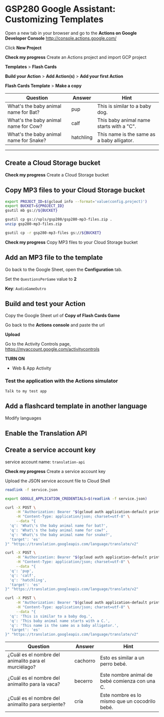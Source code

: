 **GSP280** Google Assistant: Customizing Templates
===

Open a new tab in your browser and go to the **Actions on Google Developer Console**
http://console.actions.google.com/

Click **New Project**

**Check my progress**
Create an Actions project and import GCP project


**Templates** > **Flash Cards**

**Build your Action** > **Add Action(s)** > **Add your first Action**

**Flash Cards Template** > **Make a copy**


| Question | Answer | Hint |
|----------|--------|------|
| What's the baby animal name for Bat? | pup | This is similar to a baby dog. |
| What's the baby animal name for Cow? | calf | This baby animal name starts with a "C". |
| What's the baby animal name for Snake? | hatchling | This name is the same as a baby alligator. |

* * *

## Create a Cloud Storage bucket

**Check my progress**
Create a Cloud Storage bucket


## Copy MP3 files to your Cloud Storage bucket

```bash
export PROJECT_ID=$(gcloud info --format='value(config.project)')
export BUCKET=${PROJECT_ID}
gsutil mb gs://${BUCKET}

gsutil cp gs://spls/gsp280/gsp280-mp3-files.zip .
unzip gsp280-mp3-files.zip

gsutil cp -r gsp280-mp3-files gs://${BUCKET}
```

**Check my progress**
Copy MP3 files to your Cloud Storage bucket

## Add an MP3 file to the template

Go back to the Google Sheet, open the **Configuration** tab.

Set the `QuestionsPerGame` value to **2**

**Key**: `AudioGameOutro`

## Build and test your Action

Copy the Google Sheet url of **Copy of Flash Cards Game**

Go back to the **Actions console** and paste the url

**Upload**

Go to the Activity Controls page, 
https://myaccount.google.com/activitycontrols

**TURN ON** 
- Web & App Activity

### Test the application with the Actions simulator

`Talk to my test app`

## Add a flashcard template in another language

Modify languages

## Enable the Translation API


## Create a service account key

service account name:
`translation-api`

**Check my progress**
Create a service account key

Upload the JSON service account file to Cloud Shell

```bash
readlink -f service.json
```

```bash
export GOOGLE_APPLICATION_CREDENTIALS=$(readlink -f service.json)
```

```bash
curl -X POST \
     -H "Authorization: Bearer "$(gcloud auth application-default print-access-token) \
     -H "Content-Type: application/json; charset=utf-8" \
     --data "{
  'q': 'What\'s the baby animal name for bat?',
  'q': 'What\'s the baby animal name for cow?',
  'q': 'What\'s the baby animal name for snake?',
  'target': 'es'
}" "https://translation.googleapis.com/language/translate/v2"

curl -X POST \
     -H "Authorization: Bearer "$(gcloud auth application-default print-access-token) \
     -H "Content-Type: application/json; charset=utf-8" \
     --data "{
  'q': 'pup',
  'q': 'calf',
  'q': 'hatchling',
  'target': 'es'
}" "https://translation.googleapis.com/language/translate/v2"

curl -X POST \
     -H "Authorization: Bearer "$(gcloud auth application-default print-access-token) \
     -H "Content-Type: application/json; charset=utf-8" \
     --data "{
  'q': 'This is similar to a baby dog.',
  'q': 'This baby animal name starts with a C.',
  'q': 'This name is the same as a baby alligator.',
  'target': 'es'
}" "https://translation.googleapis.com/language/translate/v2"
```

| Question | Answer | Hint |
|----------|--------|------|
| ¿Cuál es el nombre del animalito para el murciélago? | cachorro | Esto es similar a un perro bebé. |
| ¿Cuál es el nombre del animalito para la vaca? | becerro | Este nombre animal de bebé comienza con una C. |
| ¿Cuál es el nombre del animalito para serpiente? | cría | Este nombre es lo mismo que un cocodrilo bebé. |
